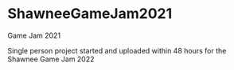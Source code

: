 # ShawneeGameJam2021
Game Jam 2021

Single person project started and uploaded within 48 hours for the Shawnee Game Jam 2022
